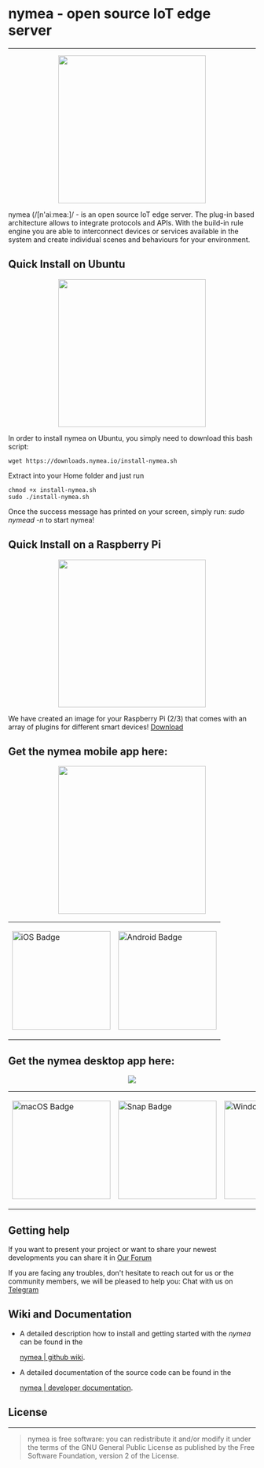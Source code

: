 # nymea - open source IoT edge server
--------------------------------------------
<p align="center">
  <a  href="https://nymea.io">
    <img src="https://nymea.io/app/default/assets/addons/default/guh/default-theme/resources/img/nymea-logo.svg" width=300>
  </a>
</p>

nymea (/[n'aiːmea:]/ - is an open source IoT edge server. The plug-in based architecture allows to integrate protocols and APIs. With the build-in rule engine you are able to interconnect devices or services available in the system and create individual scenes and behaviours for your environment.

## Quick Install on Ubuntu 

<p align="center">
<img src="https://nymea.io/app/default/assets/addons/default/guh/default-theme/resources/img/nymea-ubuntu.svg" width=300 >
</p>

In order to install nymea on Ubuntu, you simply need to download this bash script:

```
wget https://downloads.nymea.io/install-nymea.sh
```
Extract into your Home folder and just run

```
chmod +x install-nymea.sh
sudo ./install-nymea.sh
```
Once the success message has printed on your screen, simply run: *sudo nymead -n* to start nymea!

## Quick Install on a Raspberry Pi

<p align="center">
<img src="https://nymea.io/app/default/assets/addons/default/guh/default-theme/resources/img/nymea-pi.svg" width=300 >
</p>

We have created an image for your Raspberry Pi (2/3) that comes with an array of plugins for different smart devices!
 [Download](https://downloads.nymea.io/images/nymea-community/nymea-ubuntu-18.04.2-latest-armhf+raspi.img.xz)

## Get the nymea mobile app here:

<p align="center">
  <img src="https://nymea.io/app/default/assets/addons/default/guh/default-theme/resources/img/community/app-shots/ios-app.png" width=300>
</p>

<table align="middle">
  <tr>
    <td> 
      <p>
        <a href="https://itunes.apple.com/us/app/nymea-app/id1400810250?mt=8">
          <img border="0" align="middle" alt="iOS Badge" src="https://nymea.io/app/default/assets/addons/default/guh/default-theme/resources/img/app-store/appstore.png" width=200>
     </p>
    </td>
    <td> 
      <p>
         <a href="https://play.google.com/store/apps/details?id=io.guh.nymeaapp&hl=en&pcampaignid=MKT-Other-global-all-co-prtnr-py-PartBadge-Mar2515-1">
         <img border="0" align="middle" alt="Android Badge" src="https://nymea.io/app/default/assets/addons/default/guh/default-theme/resources/img/app-store/playstore.png" width=200>
     </p>
    </td>
   </tr>
</table>


## Get the nymea desktop app here:
<p align="center">
   <img src="https://nymea.io/app/default/assets/addons/default/guh/default-theme/resources/img/community/app-shots/desktop-app.png?v=1555314733">
</p>

<table align="center">
  <tr>
    <td> 
      <p>
         <a href="https://downloads.nymea.io/nymea-app/nymea-app-osx-bundle.dmg">
         <img border="0" align="middle" alt="macOS Badge" src="https://nymea.io/app/default/assets/addons/default/guh/default-theme/resources/img/app-store/macos.png" width=200">
      </p>
    </td>
    <td> 
      <p>
        <a href="https://snapcraft.io/nymea-app">
        <img border="0" align="middle" alt="Snap Badge" src="https://nymea.io/app/default/assets/addons/default/guh/default-theme/resources/img/app-store/snap-store.png" width=200>
      </p>
    </td>
    <td> 
      <p>
        <a href="https://downloads.nymea.io/nymea-app/nymea-app-win-installer.exe">
        <img border="0" align="middle" alt="Windows Badge" src="https://nymea.io/app/default/assets/addons/default/guh/default-theme/resources/img/app-store/windows.svg" width=200>
      </p>
    </td>
  </tr>
</table>

## Getting help

If you want to present your project or want to share your newest developments you can share it in
[Our Forum](https://forum.nymea.io)

If you are facing any troubles, don't hesitate to reach out for us or the community members, we will be pleased to help you:
Chat with us on [Telegram](http://t.me/nymeacommunity)

## Wiki and Documentation

* A detailed description how to install and getting started with the *nymea* can be found in the

    [nymea | github wiki](https://wiki.nymea.io).

* A detailed documentation of the source code can be found in the

    [nymea | developer documentation](https://doc.nymea.io).


## License
--------------------------------------------
> nymea is free software: you can redistribute it and/or modify it under the terms of the GNU General Public License as published by the Free Software Foundation, version 2 of the License.
